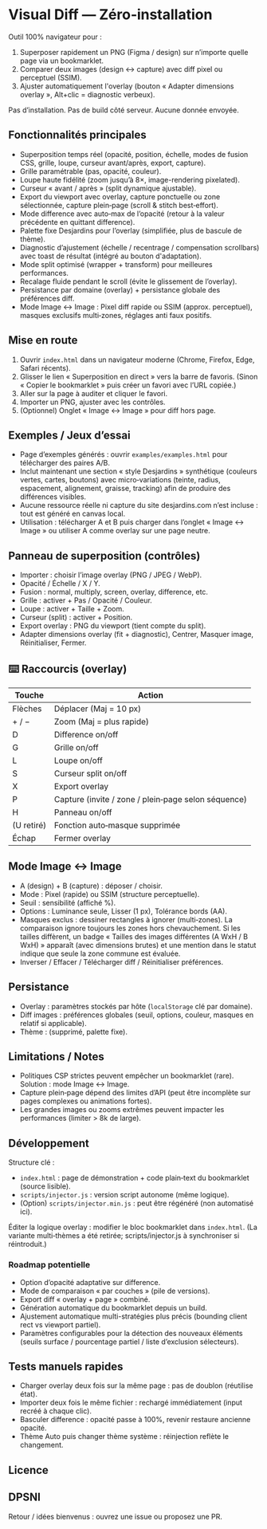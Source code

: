 # Visual Diff — Zéro‑installation

Outil 100% navigateur pour :
1. Superposer rapidement un PNG (Figma / design) sur n’importe quelle page via un bookmarklet.
2. Comparer deux images (design ↔ capture) avec diff pixel ou perceptuel (SSIM).
3. Ajuster automatiquement l'overlay (bouton « Adapter dimensions overlay », Alt+clic = diagnostic verbeux).

Pas d’installation. Pas de build côté serveur. Aucune donnée envoyée.

## Fonctionnalités principales
- Superposition temps réel (opacité, position, échelle, modes de fusion CSS, grille, loupe, curseur avant/après, export, capture).
- Grille paramétrable (pas, opacité, couleur).
- Loupe haute fidélité (zoom jusqu’à 8×, image-rendering pixelated).
- Curseur « avant / après » (split dynamique ajustable).
- Export du viewport avec overlay, capture ponctuelle ou zone sélectionnée, capture plein‑page (scroll & stitch best‑effort).
- Mode difference avec auto‑max de l’opacité (retour à la valeur précédente en quittant difference).
- Palette fixe Desjardins pour l’overlay (simplifiée, plus de bascule de thème).
- Diagnostic d’ajustement (échelle / recentrage / compensation scrollbars) avec toast de résultat (intégré au bouton d'adaptation).
- Mode split optimisé (wrapper + transform) pour meilleures performances.
- Recalage fluide pendant le scroll (évite le glissement de l’overlay).
- Persistance par domaine (overlay) + persistance globale des préférences diff.
- Mode Image ↔ Image : Pixel diff rapide ou SSIM (approx. perceptuel), masques exclusifs multi‑zones, réglages anti faux positifs.

## Mise en route
1. Ouvrir `index.html` dans un navigateur moderne (Chrome, Firefox, Edge, Safari récents).
2. Glisser le lien « Superposition en direct » vers la barre de favoris. (Sinon « Copier le bookmarklet » puis créer un favori avec l’URL copiée.)
3. Aller sur la page à auditer et cliquer le favori.
4. Importer un PNG, ajuster avec les contrôles.
5. (Optionnel) Onglet « Image ↔ Image » pour diff hors page.

## Exemples / Jeux d’essai
- Page d’exemples générés : ouvrir `examples/examples.html` pour télécharger des paires A/B.
- Inclut maintenant une section « style Desjardins » synthétique (couleurs vertes, cartes, boutons) avec micro‑variations (teinte, radius, espacement, alignement, graisse, tracking) afin de produire des différences visibles.
- Aucune ressource réelle ni capture du site desjardins.com n’est incluse : tout est généré en canvas local.
- Utilisation : télécharger A et B puis charger dans l’onglet « Image ↔ Image » ou utiliser A comme overlay sur une page neutre.

## Panneau de superposition (contrôles)
- Importer : choisir l’image overlay (PNG / JPEG / WebP).
- Opacité / Échelle / X / Y.
- Fusion : normal, multiply, screen, overlay, difference, etc.
- Grille : activer + Pas / Opacité / Couleur.
- Loupe : activer + Taille + Zoom.
- Curseur (split) : activer + Position.
- Export overlay : PNG du viewport (tient compte du split).
- Adapter dimensions overlay (fit + diagnostic), Centrer, Masquer image, Réinitialiser, Fermer.

## ⌨️ Raccourcis (overlay)
| Touche | Action |
| ------ | ------ |
| Flèches | Déplacer (Maj = 10 px) |
| + / − | Zoom (Maj = plus rapide) |
| D | Difference on/off |
| G | Grille on/off |
| L | Loupe on/off |
| S | Curseur split on/off |
| X | Export overlay |
| P | Capture (invite / zone / plein‑page selon séquence) |
| H | Panneau on/off |
| (U retiré) | Fonction auto‑masque supprimée |
| Échap | Fermer overlay |

##  Mode Image ↔ Image
- A (design) + B (capture) : déposer / choisir.
- Mode : Pixel (rapide) ou SSIM (structure perceptuelle).
- Seuil : sensibilité (affiché %).
- Options : Luminance seule, Lisser (1 px), Tolérance bords (AA).
- Masques exclus : dessiner rectangles à ignorer (multi‑zones). 
La comparaison ignore toujours les zones hors chevauchement. Si les tailles diffèrent, un badge « Tailles des images différentes (A WxH / B WxH) » apparaît (avec dimensions brutes) et une mention dans le statut indique que seule la zone commune est évaluée.
- Inverser / Effacer / Télécharger diff / Réinitialiser préférences.

##  Persistance
- Overlay : paramètres stockés par hôte (`localStorage` clé par domaine).
- Diff images : préférences globales (seuil, options, couleur, masques en relatif si applicable).
- Thème : (supprimé, palette fixe). 

## Limitations / Notes
- Politiques CSP strictes peuvent empêcher un bookmarklet (rare). Solution : mode Image ↔ Image.
- Capture plein‑page dépend des limites d’API (peut être incomplète sur pages complexes ou animations fortes).
- Les grandes images ou zooms extrêmes peuvent impacter les performances (limiter > 8k de large).

## Développement
Structure clé :
- `index.html` : page de démonstration + code plain‑text du bookmarklet (source lisible).
- `scripts/injector.js` : version script autonome (même logique).
- (Option) `scripts/injector.min.js` : peut être régénéré (non automatisé ici).

Éditer la logique overlay : modifier le bloc bookmarklet dans `index.html`. (La variante multi‑thèmes a été retirée; scripts/injector.js à synchroniser si réintroduit.)

### Roadmap potentielle
- Option d’opacité adaptative sur difference.
- Mode de comparaison « par couches » (pile de versions).
- Export diff « overlay + page » combiné.
- Génération automatique du bookmarklet depuis un build.
- Ajustement automatique multi-stratégies plus précis (bounding client rect vs viewport partiel).
- Paramètres configurables pour la détection des nouveaux éléments (seuils surface / pourcentage partiel / liste d’exclusion sélecteurs).

##  Tests manuels rapides
- Charger overlay deux fois sur la même page : pas de doublon (réutilise état).
- Importer deux fois le même fichier : rechargé immédiatement (input recréé à chaque clic).
- Basculer difference : opacité passe à 100%, revenir restaure ancienne opacité.
- Thème Auto puis changer thème système : réinjection reflète le changement.

## Licence
DPSNI
---
Retour / idées bienvenus : ouvrez une issue ou proposez une PR.
